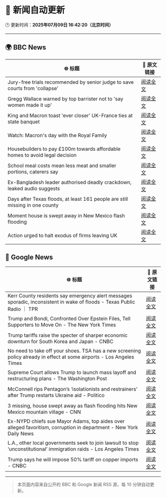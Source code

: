 # 🧠 新闻自动更新

🕒 更新时间：**2025年07月09日 16:42:20（北京时间）**

---

## 🌍 BBC News

| 🌐 标题 | 🔗 原文链接 |
|--------|-------------|
| Jury-free trials recommended by senior judge to save courts from 'collapse' | [阅读全文](https://www.bbc.com/news/articles/cm2m808kml0o) |
| Gregg Wallace warned by top barrister not to 'say women made it up' | [阅读全文](https://www.bbc.com/news/articles/ckg5knz7ve6o) |
| King and Macron toast 'ever closer' UK-France ties at state banquet | [阅读全文](https://www.bbc.com/news/articles/cvg87y6d5j4o) |
| Watch: Macron's day with the Royal Family | [阅读全文](https://www.bbc.com/news/videos/cx23ye3jxn3o) |
| Housebuilders to pay £100m towards affordable homes to avoid legal decision | [阅读全文](https://www.bbc.com/news/articles/c2d0740px42o) |
| School meal costs mean less meat and smaller portions, caterers say | [阅读全文](https://www.bbc.com/news/articles/c0k7dv1mnpvo) |
| Ex-Bangladesh leader authorised deadly crackdown, leaked audio suggests | [阅读全文](https://www.bbc.com/news/articles/cn4l1z5qd1vo) |
| Days after Texas floods, at least 161 people are still missing in one county | [阅读全文](https://www.bbc.com/news/articles/cql04vz0q45o) |
| Moment house is swept away in New Mexico flash flooding | [阅读全文](https://www.bbc.com/news/videos/cren2zq1y3qo) |
| Action urged to halt exodus of firms leaving UK | [阅读全文](https://www.bbc.com/news/articles/cz6g85qp0p6o) |

## 📰 Google News

| 🌐 标题 | 🔗 原文链接 |
|--------|-------------|
| Kerr County residents say emergency alert messages sporadic, inconsistent in wake of floods - Texas Public Radio ｜ TPR | [阅读全文](https://news.google.com/rss/articles/CBMivwFBVV95cUxNck9RcjlVZzZJcS1ISmI2SkF1TEFGU3VTdHBpLTJIa0pjc204U0oxQjhZQUNBVkR5ZmxQMXZ5NjdwOUw4bmk2NFRPUWZSNktodTZ1Q19qNEtyOXhfcWpZd0tIOThhY09LcXhIYkdiQ2lKcmVWMGg5N0JfcDZwUzQybF8xUlF2VVJDM0dybEM0OGY4bUVWbWwtMmlpWTQ2ZkJjYTBVRVdvSzZsTnh6T29IOXdkQmgwRnN6Y09NZnBJYw?oc=5) |
| Trump and Bondi, Confronted Over Epstein Files, Tell Supporters to Move On - The New York Times | [阅读全文](https://news.google.com/rss/articles/CBMic0FVX3lxTE1PLVpXZlF4NU5rU04taFhXdXkzV0ZlbFBHNzFWSlAwTkZkYVFXa21mXy1zR1JjM3VRdC1keUM3MnEyeTdiWURlUVBGamJYaGp1dFZsaXF2ZTF3Z0huTWJXb1hpWGdvaVpweXFtVnB2OHMyb0U?oc=5) |
| Trump tariffs raise the specter of sharper economic downturn for South Korea and Japan - CNBC | [阅读全文](https://news.google.com/rss/articles/CBMiqwFBVV95cUxPbVZBOE1aS194d1FMMG40R3BsbU5PNG1yOVlocHRXRm9rQTl5U2NmUVFNQ0w4NFlvVURCOEVKSm5SZDJEV1pDUFZvVm9lU3hpVEFZSXBZcm1nMGloRjJ5YVlfdHEyUFhwX2wwTDNCbTNPR3ZEcFdyVVRtcEJiMmJLLWZieDUyZVZaN1JZTzZJVUw1VzJxTjkwY1o5ZjRjRVRZLUtYMlZweDdtS0nSAbABQVVfeXFMTS1LRUVfTWw1eWRhM0ZqMXIxUlR2cW9rdk5mZkZ2c3NLeGt0djB6QS1MQkFqSF95QmVsdDh4R1k2eF92SFRmTnVpRF9HRWhGbENROGRtZEpDTFZvSFhDMkxCcFVmSUtYeFUzemFJZGZoRFFsY1lMU2owUlhPejJIeWpWVzN2em9xZHFqemxwN1JsdTk2Y2xsYjQzOGpldWs0S2lNLTFjamkxODhSNENhT18?oc=5) |
| No need to take off your shoes. TSA has a new screening policy already in effect at some airports - Los Angeles Times | [阅读全文](https://news.google.com/rss/articles/CBMi1AFBVV95cUxNVGJRMm82VVRfang1ajE5M2RleHpyZ3kxVlExZ2NneWk3MExZaWR6WW9HQ2hiTkE0VUcyN3lWZ3RVZzBMUlkxb3Q5TThzZmVPeXprX0xVSGtwMWdfM3lPNk9aUU03VUJ4bS1KU25MLU5vWVlJcGx4dk43Vm1JM1gtdUUzWUgzQ0MyOWUwMFRJM1d2d1dxM2toWWRSNTVfeGpBYWxTUmpYZkhlQkpDQXZvLWZEMEVlLXFhZjVxZTlQWHgwbDFJNV9HUTkwS2ZZcEVXcnlFcQ?oc=5) |
| Supreme Court allows Trump to launch mass layoff and restructuring plans - The Washington Post | [阅读全文](https://news.google.com/rss/articles/CBMiogFBVV95cUxOcmNGU0VIX2xHZW5RQlBTWHVNMFVRYndaWW9vMzlFam5QVTZZOFk0c1BqV3hPbVRGOUJZczV1ZXpzN1AxMm92VTI0Y25WZi1oNlhQeEVabHloUXhvdUlUOUVHRHVxTUx4WERMaHRiazk3ZFNXLVp2YjJjRDYzMmhhZ2pHNURNdFZqZ2xlT3JpSVRSTVNsbmRkUThZYmljVnFXQWc?oc=5) |
| McConnell rips Pentagon’s ‘isolationists and restrainers’ after Trump restarts Ukraine aid - Politico | [阅读全文](https://news.google.com/rss/articles/CBMipgFBVV95cUxPZXE0LWJ2ZTJtUHo1ei1sa2g2SHBOY21RWGNiR2dNTElSNUw2NWFkQlp1QmdBQ0NvQ0x1aFM2ckEyZklUVlBURzJES205SVFyU2xQWlphYkVzeHNDWjE0MlpsNDhvbUVmc2tmeWR4SUhIcGhzaDQ1aHdTV1NzNmh2NkQ5RDF5VzJMcU9xbGxYdS12cUJGb3VPYU5CLW9vWmh6U0hrZzJn?oc=5) |
| 3 missing, house swept away as flash flooding hits New Mexico mountain village - CNN | [阅读全文](https://news.google.com/rss/articles/CBMiekFVX3lxTE5nVGVZdzdTdGNEZkpfOEY2RU9oR2htYWF3RnVLbF9OYWdkUWFLMWNDN3lySEI2M2ZSclZqUnEzcGdnNjBvTS1POFVwR0l3b1dlNDJKQ2RlSFdrVUFIeWxnTDV0MFNYRHEyR0hEMmtYbW9rZ3ZoSmVsOEZn0gF_QVVfeXFMTzk5d3RLNm43bS1zam1jVU9yUjFpelN2Q3BVOG8tQUlaQ1FsLThtWUNPS2k0YXN3MEJzbENSSVpzeGN4b3ZCVll6NXRKdlcwZlhxQnBNTHE1MFlkcFgzcWg5ZThYc0c0dE5XbzBjLUIzSFdqQ05fSHhieFMyTFF1RQ?oc=5) |
| Ex-NYPD chiefs sue Mayor Adams, top aides over alleged favoritism, corruption in department - New York Daily News | [阅读全文](https://news.google.com/rss/articles/CBMiyAFBVV95cUxPeDhrMmF1R0tmd0RrVDM5N0tBcmcyNEtOQWM3dzNfLVBKV2J2c2hPaEpWOVhLd3EyUmRhbFd5N2xaZ3AxQVpjTnI4MzFaWDJ3aHV5VWZhaExZTWdmOXZ6MzlvWFpnLVFvTHNPa3hPakttTE1WVXppVW9LZTNoZ3VPM25GNzZSbjNLc2hIMTZrUWhuUXphVEhlaW0wdjNmSEVFYUtDSHdkTXNxU1JjYVluQ2tBdFpVM2VkRHhWWGlrVmw4aXhWRHllaw?oc=5) |
| L.A., other local governments seek to join lawsuit to stop ‘unconstitutional’ immigration raids - Los Angeles Times | [阅读全文](https://news.google.com/rss/articles/CBMiqgFBVV95cUxNY0dZQ3JwbFg3WmZjSEszdFozbGgzRHRyRjhmcXdlRmNkUlBydncxcW90Y2JYdFJ0bGV1alBnSFkxdFdXZVJiQkZZdGdUdUlxRjRHdTFOQnk4M1l1dkV6anRXTmR3bWlnMFpSUV9IMzRaYnhsaWJHbV8weXZrSWg5bWkzWVFpVUszV0hJXzYtLW5LWV82V241cWRCeEdkWHNPRzFfdnlHNk54Zw?oc=5) |
| Trump says he will impose 50% tariff on copper imports - CNBC | [阅读全文](https://news.google.com/rss/articles/CBMicEFVX3lxTE15Z3VDcERibnREdkI5bjR0bFJnNWZOdWZVTUMyX2dCZFp5Vm9qY05vWEdnZmx4WC1IZjF1RzJ4RkVUYmUwMVNOeFRhWk9Jc3VYMmUxM1RGc19sVy1QM1QwbnB4S05MTmdaVm1tWmdjblE?oc=5) |

---
> 本页面内容来自公开的 BBC 和 Google 新闻 RSS 源，每 10 分钟自动更新。